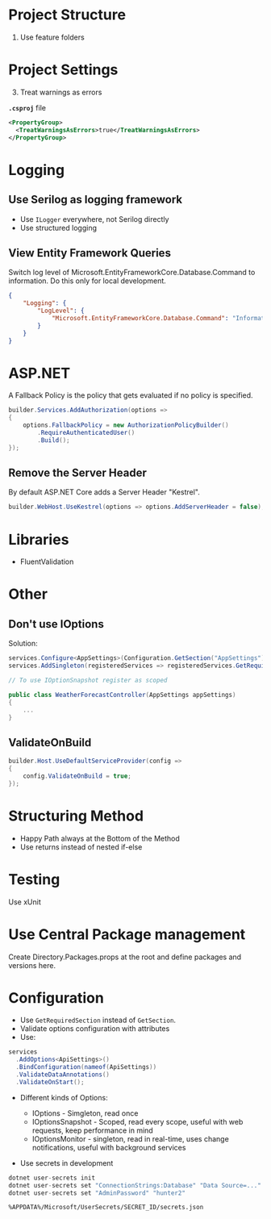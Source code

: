 # Project Structure
1. Use feature folders

# Project Settings
3. Treat warnings as errors

**`.csproj`** file
```xml
<PropertyGroup>
  <TreatWarningsAsErrors>true</TreatWarningsAsErrors>
</PropertyGroup>
```
# Logging
## Use Serilog as logging framework
  - Use `ILogger` everywhere, not Serilog directly
  - Use structured logging
## View Entity Framework Queries
Switch log level of Microsoft.EntityFrameworkCore.Database.Command to information. Do this only for local development.
```json
{
    "Logging": {
        "LogLevel": {
            "Microsoft.EntityFrameworkCore.Database.Command": "Information"
        }
    }
}
```

# ASP.NET

A Fallback Policy is the policy that gets evaluated if no policy is specified.

```csharp
builder.Services.AddAuthorization(options =>
{
    options.FallbackPolicy = new AuthorizationPolicyBuilder()
        .RequireAuthenticatedUser()
        .Build();
});
```
## Remove the Server Header
By default ASP.NET Core adds a Server Header "Kestrel".
```csharp
builder.WebHost.UseKestrel(options => options.AddServerHeader = false);
```

# Libraries
- FluentValidation

# Other
## Don't use IOptions
Solution:
```csharp
services.Configure<AppSettings>(Configuration.GetSection("AppSettings"));
services.AddSingleton(registeredServices => registeredServices.GetRequiredService<IOptions<AppSettings>>().Value);

// To use IOptionSnapshot register as scoped

public class WeatherForecastController(AppSettings appSettings)
{
    ...
}
```
## ValidateOnBuild
```csharp
builder.Host.UseDefaultServiceProvider(config =>
{
    config.ValidateOnBuild = true;
});
```

# Structuring Method
* Happy Path always at the Bottom of the Method
* Use returns instead of nested if-else

# Testing
Use xUnit

# Use Central Package management
Create Directory.Packages.props at the root and define packages and versions here.

# Configuration
- Use `GetRequiredSection` instead of `GetSection`.
- Validate options configuration with attributes
- Use:
```csharp
services
  .AddOptions<ApiSettings>()
  .BindConfiguration(nameof(ApiSettings))
  .ValidateDataAnnotations()
  .ValidateOnStart();
```
- Different kinds of Options:
  - IOptions - Simgleton, read once
  - IOptionsSnapshot - Scoped, read every scope, useful with web requests, keep performance in mind
  - IOptionsMonitor - singleton, read in real-time, uses change notifications, useful with background services

- Use secrets in development
```csharp
dotnet user-secrets init
dotnet user-secrets set "ConnectionStrings:Database" "Data Source=..."
dotnet user-secrets set "AdminPassword" "hunter2"
```
```
%APPDATA%/Microsoft/UserSecrets/SECRET_ID/secrets.json
```
